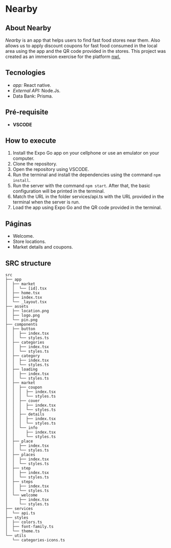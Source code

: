 # Nearby

## About Nearby

_Nearby_ is an app that helps users to find fast food stores near them. Also allows us to apply discount coupons for fast food consumed in the local area using the app and the QR code provided in the stores. This project was created as an immersion exercise for the platform [nwl.](https://www.rocketseat.com.br/)

## Tecnologies

- _app:_ React native.
- _External API:_ Node.Js.
- Data Bank: Prisma.

## Pré-requisite

- **VSCODE**

## How to execute

1. Install the Expo Go app on your cellphone or use an emulator on your computer.
2. Clone the repository.
3. Open the repository using VSCODE.
4. Run the terminal and install the dependencies using the command ```npm install```.
5. Run the server with the command ```npm start```. After that, the basic configuration will be printed in the terminal.
6. Match the URL in the folder services/api.ts with the URL provided in the terminal when the server is run.
7. Load the app using Expo Go and the QR code provided in the terminal.

## Páginas
- Welcome.
- Store locations.
- Market details and coupons.

## SRC structure
```
src
├── app
│  ├── market
│  │  └── [id].tsx
│  ├── home.tsx
│  ├── index.tsx
│  └── _layout.tsx
├── assets
│  ├── location.png
│  ├── logo.png
│  └── pin.png
├── components
│  ├── button
│  │  ├── index.tsx
│  │  └── styles.ts
│  ├── categories
│  │  ├── index.tsx
│  │  └── styles.ts
│  ├── category
│  │  ├── index.tsx
│  │  └── styles.ts
│  ├── loading
│  │  ├── index.tsx
│  │  └── styles.ts
│  ├── market
│  │  ├── coupon
│  │  │  ├── index.tsx
│  │  │  └── styles.ts
│  │  ├── cover
│  │  │  ├── index.tsx
│  │  │  └── styles.ts
│  │  ├── details
│  │  │  ├── index.tsx
│  │  │  └── styles.ts
│  │  └── info
│  │     ├── index.tsx
│  │     └── styles.ts
│  ├── place
│  │  ├── index.tsx
│  │  └── styles.ts
│  ├── places
│  │  ├── index.tsx
│  │  └── styles.ts
│  ├── step
│  │  ├── index.tsx
│  │  └── styles.ts
│  ├── steps
│  │  ├── index.tsx
│  │  └── styles.ts
│  └── welcome
│     ├── index.tsx
│     └── styles.ts
├── services
│  └── api.ts
├── styles
│  ├── colors.ts
│  ├── font-family.ts
│  └── theme.ts
└── utils
   └── categories-icons.ts
```
